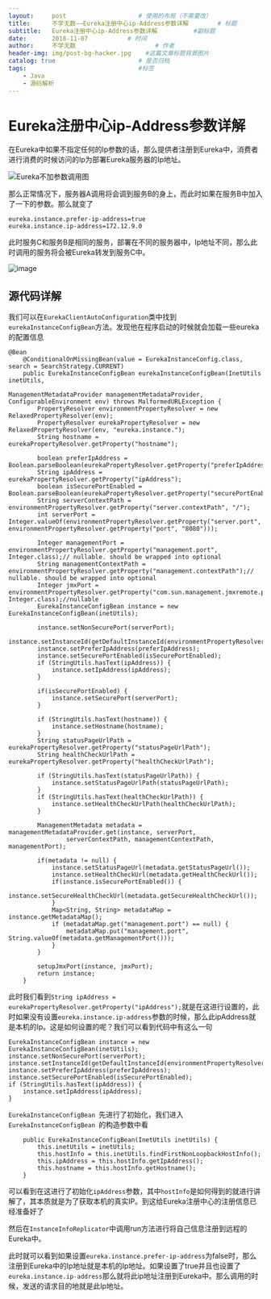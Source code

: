 ```yaml
---
layout:     post                    # 使用的布局（不需要改）
title:      不学无数——Eureka注册中心ip-Address参数详解        # 标题
subtitle:   Eureka注册中心ip-Address参数详解          #副标题
date:       2018-11-07           # 时间
author:     不学无数                      # 作者
header-img: img/post-bg-hacker.jpg    #这篇文章标题背景图片
catalog: true                       # 是否归档
tags:                               #标签
    - Java
    - 源码解析
---
```


# Eureka注册中心ip-Address参数详解


在Eureka中如果不指定任何的Ip参数的话，那么提供者注册到Eureka中，消费者进行消费的时候访问的Ip为部署Eureka服务器的Ip地址。

![Eureka不加参数调用图](http://upload-images.jianshu.io/upload_images/13146186-b60904e16a7f2177.jpg?imageMogr2/auto-orient/strip%7CimageView2/2/w/1240)

 那么正常情况下，服务器A调用将会调到服务B的身上，而此时如果在服务B中加入了一下的参数。那么就变了

 ```
eureka.instance.prefer-ip-address=true
eureka.instance.ip-address=172.12.9.0
 ```

 此时服务C和服务B是相同的服务，部署在不同的服务器中，Ip地址不同，那么此时调用的服务将会被Eureka转发到服务C中。

 ![image](http://upload-images.jianshu.io/upload_images/13146186-e206c09ad7fcfbb8.jpg?imageMogr2/auto-orient/strip%7CimageView2/2/w/1240)

## 源代码详解

我们可以在`EurekaClientAutoConfiguration`类中找到`eurekaInstanceConfigBean`方法。发现他在程序启动的时候就会加载一些eureka的配置信息

```
@Bean
	@ConditionalOnMissingBean(value = EurekaInstanceConfig.class, search = SearchStrategy.CURRENT)
	public EurekaInstanceConfigBean eurekaInstanceConfigBean(InetUtils inetUtils,
															 ManagementMetadataProvider managementMetadataProvider, ConfigurableEnvironment env) throws MalformedURLException {
		PropertyResolver environmentPropertyResolver = new RelaxedPropertyResolver(env);
		PropertyResolver eurekaPropertyResolver = new RelaxedPropertyResolver(env, "eureka.instance.");
		String hostname = eurekaPropertyResolver.getProperty("hostname");

		boolean preferIpAddress = Boolean.parseBoolean(eurekaPropertyResolver.getProperty("preferIpAddress"));
		String ipAddress = eurekaPropertyResolver.getProperty("ipAddress");
		boolean isSecurePortEnabled = Boolean.parseBoolean(eurekaPropertyResolver.getProperty("securePortEnabled"));
		String serverContextPath = environmentPropertyResolver.getProperty("server.contextPath", "/");
		int serverPort = Integer.valueOf(environmentPropertyResolver.getProperty("server.port", environmentPropertyResolver.getProperty("port", "8080")));

		Integer managementPort = environmentPropertyResolver.getProperty("management.port", Integer.class);// nullable. should be wrapped into optional
		String managementContextPath = environmentPropertyResolver.getProperty("management.contextPath");// nullable. should be wrapped into optional
		Integer jmxPort = environmentPropertyResolver.getProperty("com.sun.management.jmxremote.port", Integer.class);//nullable
		EurekaInstanceConfigBean instance = new EurekaInstanceConfigBean(inetUtils);

		instance.setNonSecurePort(serverPort);
		instance.setInstanceId(getDefaultInstanceId(environmentPropertyResolver));
		instance.setPreferIpAddress(preferIpAddress);
		instance.setSecurePortEnabled(isSecurePortEnabled);
		if (StringUtils.hasText(ipAddress)) {
			instance.setIpAddress(ipAddress);
		}

		if(isSecurePortEnabled) {
			instance.setSecurePort(serverPort);
		}

		if (StringUtils.hasText(hostname)) {
			instance.setHostname(hostname);
		}
		String statusPageUrlPath = eurekaPropertyResolver.getProperty("statusPageUrlPath");
		String healthCheckUrlPath = eurekaPropertyResolver.getProperty("healthCheckUrlPath");

		if (StringUtils.hasText(statusPageUrlPath)) {
			instance.setStatusPageUrlPath(statusPageUrlPath);
		}
		if (StringUtils.hasText(healthCheckUrlPath)) {
			instance.setHealthCheckUrlPath(healthCheckUrlPath);
		}

		ManagementMetadata metadata = managementMetadataProvider.get(instance, serverPort,
				serverContextPath, managementContextPath, managementPort);

		if(metadata != null) {
			instance.setStatusPageUrl(metadata.getStatusPageUrl());
			instance.setHealthCheckUrl(metadata.getHealthCheckUrl());
			if(instance.isSecurePortEnabled()) {
				instance.setSecureHealthCheckUrl(metadata.getSecureHealthCheckUrl());
			}
			Map<String, String> metadataMap = instance.getMetadataMap();
			if (metadataMap.get("management.port") == null) {
				metadataMap.put("management.port", String.valueOf(metadata.getManagementPort()));
			}
		}

		setupJmxPort(instance, jmxPort);
		return instance;
	}

```

此时我们看到`String ipAddress = eurekaPropertyResolver.getProperty("ipAddress");`就是在这进行设置的，此时如果没有设置`eureka.instance.ip-address`参数的时候，那么此ipAddress就是本机的Ip。这是如何设置的呢？我们可以看到代码中有这么一句

```
EurekaInstanceConfigBean instance = new EurekaInstanceConfigBean(inetUtils);
instance.setNonSecurePort(serverPort);
instance.setInstanceId(getDefaultInstanceId(environmentPropertyResolver));
instance.setPreferIpAddress(preferIpAddress);
instance.setSecurePortEnabled(isSecurePortEnabled);
if (StringUtils.hasText(ipAddress)) {
	instance.setIpAddress(ipAddress);
}

```
`EurekaInstanceConfigBean `先进行了初始化，我们进入`EurekaInstanceConfigBean `的构造参数中看

```
	public EurekaInstanceConfigBean(InetUtils inetUtils) {
		this.inetUtils = inetUtils;
		this.hostInfo = this.inetUtils.findFirstNonLoopbackHostInfo();
		this.ipAddress = this.hostInfo.getIpAddress();
		this.hostname = this.hostInfo.getHostname();
	}

```

可以看到在这进行了初始化`ipAddress`参数，其中`hostInfo`是如何得到的就进行讲解了，其本质就是为了获取本机的真实IP。到这给Eureka注册中心的注册信息已经准备好了

然后在`InstanceInfoReplicator`中调用run方法进行将自己信息注册到远程的Eureka中。

此时就可以看到如果设置`eureka.instance.prefer-ip-address`为false时，那么注册到Eureka中的Ip地址就是本机的Ip地址。如果设置了true并且也设置了`eureka.instance.ip-address`那么就将此ip地址注册到Eureka中。那么调用的时候，发送的请求目的地就是此Ip地址。
